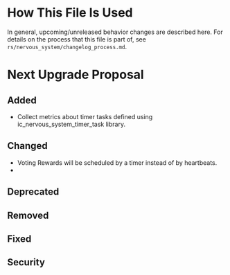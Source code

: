 # How This File Is Used

In general, upcoming/unreleased behavior changes are described here. For details
on the process that this file is part of, see
`rs/nervous_system/changelog_process.md`.


# Next Upgrade Proposal

## Added

* Collect metrics about timer tasks defined using ic_nervous_system_timer_task library.

## Changed
* Voting Rewards will be scheduled by a timer instead of by heartbeats.
* 
## Deprecated

## Removed

## Fixed

## Security
